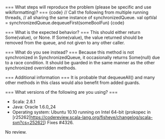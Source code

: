 === What steps will reproduce the problem (please be specific and use wikiformatting)? ===
{code}
  // Call the following from multiple running threads,
  // all sharing the same instance of synchronizedQueue.
  val optVal = synchronizedQueue.dequeueFirst(someBoolFun)
{code} 



=== What is the expected behavior? ===
This should either return Some(value), or None.  If Some(value), the value returned should be removed from the queue, and not given to any other caller.

=== What do you see instead? ===
Because this method is not synchronized in SynchronizedQueue, it occasionally returns Some(null) due to a race condition.  It should be guarded in the same manner as the other synchronized overridden methods.

=== Additional information ===
It is probable that dequeueAll() and many other methods in this class would also benefit from added guards.

=== What versions of the following are you using? ===
  - Scala: 2.8.1
  - Java: Oracle 1.6.0_24
  - Operating system: Ubuntu 10.10 running on Intel 64-bit
(prokopec in [r25262|https://codereview.scala-lang.org/fisheye/changelog/scala-svn?cs=25262]) Fixes #4326.

No review.
